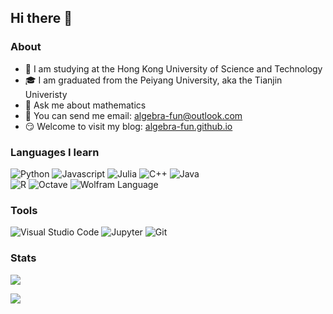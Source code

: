 ## Hi there 👋

### About

- 🏫 I am studying at the Hong Kong University of Science and Technology
- 🎓 I am graduated from the Peiyang University, aka the Tianjin Univeristy
- 💬 Ask me about mathematics
- 📧 You can send me email: algebra-fun@outlook.com
- 😏 Welcome to visit my blog: [algebra-fun.github.io](https://algebra-fun.github.io)

### Languages I learn

<p>
	<img alt="Python" src="https://img.shields.io/badge/python-%2314354C.svg?style=for-the-badge&logo=python&logoColor=white"/>
	<img alt="Javascript" src="https://img.shields.io/badge/Javascript-e2470f?style=for-the-badge&logo=Javascript&logoColor=white" />
	<img alt="Julia" src="https://img.shields.io/badge/Julia-9558B2?style=for-the-badge&logo=julia&logoColor=white"/>
	<img alt="C++" src="https://img.shields.io/badge/c++-%2300599C.svg?style=for-the-badge&logo=c%2B%2B&logoColor=white"/>
    	<img alt="Java" src="https://img.shields.io/badge/java-%23ED8B00.svg?style=for-the-badge&logo=java&logoColor=white"/>
	<br/>
    	<img alt="R" src="https://img.shields.io/badge/r-%23276DC3.svg?style=for-the-badge&logo=r&logoColor=white"/>
	<img alt="Octave" src="https://img.shields.io/badge/Octave-0790C0?style=for-the-badge&logo=Octave&logoColor=white"/>
	<img alt="Wolfram Language" src="https://img.shields.io/badge/Wolfram%20Language-DD1100?style=for-the-badge&logo=Wolfram%20Language&logoColor=white"/>
</p>

### Tools

<p>
  	<img alt="Visual Studio Code" src="https://img.shields.io/badge/-Visual Studio Code-007ACC?style=for-the-badge&logo=Visual%20Studio%20Code&logoColor=white" />
  	<img alt="Jupyter" src="https://img.shields.io/badge/Jupyter-%23F37626.svg?style=for-the-badge&logo=Jupyter&logoColor=white" />
	<img alt="Git" src="https://img.shields.io/badge/-Git-F05032?style=for-the-badge&logo=Git&logoColor=white" />
</p>

### Stats

![](https://github-readme-stats.vercel.app/api?username=algebra-fun&count_private=true&show_icons=true)

![](https://github-readme-stats.vercel.app/api/top-langs/?username=algebra-fun&layout=compact&hide=jupyter%20notebook,less,html,mathematica,css,tex&langs_count=10)



